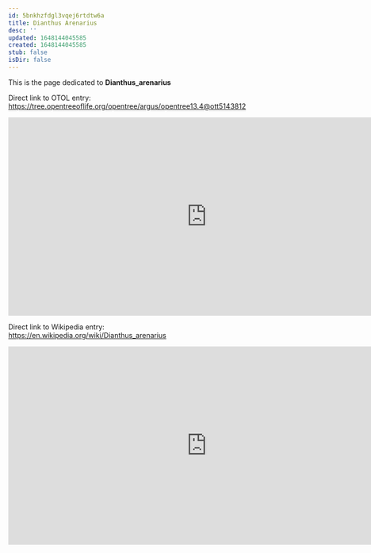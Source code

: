 ```yaml
---
id: 5bnkhzfdgl3vqej6rtdtw6a
title: Dianthus Arenarius
desc: ''
updated: 1648144045585
created: 1648144045585
stub: false
isDir: false
---
```

This is the page dedicated to **Dianthus_arenarius**


Direct link to OTOL entry: https://tree.opentreeoflife.org/opentree/argus/opentree13.4@ott5143812



<html>
    <body>
    <iframe src="https://tree.opentreeoflife.org/opentree/argus/opentree13.4@ott5143812"
    width="800" height="400" frameborder="0" allowfullscreen> </iframe>
    </body>
</html>
    


Direct link to Wikipedia entry: https://en.wikipedia.org/wiki/Dianthus_arenarius



<html>
    <body>
    <iframe src="https://en.wikipedia.org/wiki/Dianthus_arenarius"
    width="800" height="400" frameborder="0" allowfullscreen> </iframe>
    </body>
</html>
    
